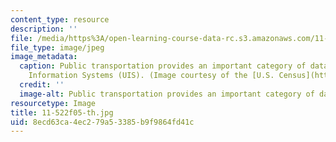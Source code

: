 ```yaml
---
content_type: resource
description: ''
file: /media/https%3A/open-learning-course-data-rc.s3.amazonaws.com/11-522-research-seminar-on-urban-information-systems-fall-2005/8ecd63ca4ec279a53385b9f9864fd41c_11-522f05-th.jpg
file_type: image/jpeg
image_metadata:
  caption: Public transportation provides an important category of data for Urban
    Information Systems (UIS). (Image courtesy of the [U.S. Census](http://www.census.gov/).)
  credit: ''
  image-alt: Public transportation provides an important category of data for UIS.
resourcetype: Image
title: 11-522f05-th.jpg
uid: 8ecd63ca-4ec2-79a5-3385-b9f9864fd41c
---
```

